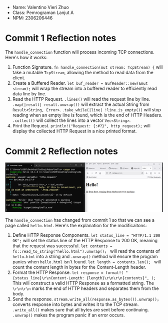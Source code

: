 - Name: Valentino Vieri Zhuo
- Class: Pemrograman Lanjut A
- NPM: 2306206446

# Commit 1 Reflection notes

The `handle_connection` function will process incoming TCP connections. Here's how it works:
1. Function Signature. `fn handle_connection(mut stream: TcpStream) {` will take a mutable `TcpStream`, allowing the method to read data from the client.
2. Create a Buffered Reader. `let buf_reader = BufReader::new(&mut stream);` will wrap the stream into a buffered reader to efficiently read data line by line.
3. Read the HTTP Request. `.lines()` will read the request line by line. `.map(|result| result.unwrap())` will extract the actual String from `Result<String, Error>`. `.take_while(|line| !line.is_empty())` will stop reading when an empty line is found, which is the end of HTTP Headers. `.collect()` will collect the lines into a vector `Vec<String>`.
4. Print the Request. `println!("Request: {:#?}", http_request);` will display the collected HTTP Request in a nice printed format.

# Commit 2 Reflection notes

![](/images/milestone2.png)

The `handle_connection` has changed from commit 1 so that we can see a page called `hello.html`. Here's the explanation for the modificaitons:
1. Define HTTP Response Components. `let status_line = "HTTP/1.1 200 OK";` will set the status line of the HTTP Response to 200 OK, meaning that the request was successful. `let contents = fs::read_to_string("hello.html").unwrap();
` will read the contents of `hello.html` into a string and `.unwrap()` method will ensure the program panics when `hello.html` isn't found. `let length = contents.len();
` will count the content length in bytes for the Content-Length header. 
2. Format the HTTP Response. `let response = format!(
   "{status_line}\r\nContent-Length: {length}\r\n\r\n{contents}",
   );` This will construct a valid HTTP Response as a formatted string. The `\r\n\r\n` marks the end of HTTP headers and separates them from the body. 
3. Send the response. `stream.write_all(response.as_bytes()).unwrap();` converts response into bytes and writes it to the TCP stream. `.write_all()` makes sure that all bytes are sent before continuing.
   `.unwrap()` makes the program panic if an error occurs.